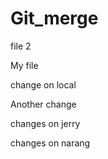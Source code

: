 # Git_merge


file 2

My file


change on local

Another change


changes on jerry

changes on narang